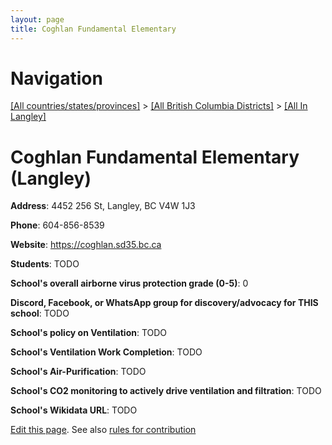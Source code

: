 ```yaml
---
layout: page
title: Coghlan Fundamental Elementary
---
```

# Navigation

[[All countries/states/provinces]](../../..) > [[All British Columbia Districts]](../..) > [[All In Langley]](..)

# Coghlan Fundamental Elementary (Langley)

**Address**: 4452 256 St, Langley, BC V4W 1J3

**Phone**: 604-856-8539

**Website**: <https://coghlan.sd35.bc.ca>

**Students**: TODO

**School's overall airborne virus protection grade (0-5)**: 0

**Discord, Facebook, or WhatsApp group for discovery/advocacy for THIS school**: TODO

**School's policy on Ventilation**: TODO

**School's Ventilation Work Completion**: TODO

**School's Air-Purification**: TODO

**School's CO2 monitoring to actively drive ventilation and filtration**: TODO

**School's Wikidata URL**: TODO


[Edit this page](https://github.com/ventilate-schools/BC/edit/main/./Langley/Coghlan_Fundamental_Elementary.md). See also [rules for contribution](../../../contribution-rules/)
